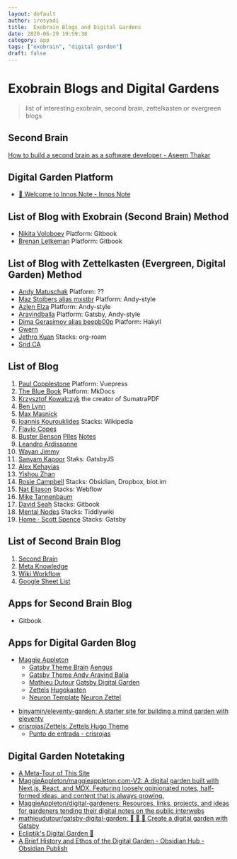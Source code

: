 ```yaml
---
layout: default
author: irosyadi
title:  Exobrain Blogs and Digital Gardens
date: 2020-06-29 19:59:38
category: app
tags: ["exobrain", "digital garden"]
draft: false
---
```


# Exobrain Blogs and Digital Gardens

> list of interesting exobrain, second brain, zettelkasten or evergreen blogs

## Second Brain
[How to build a second brain as a software developer - Aseem Thakar](https://aseemthakar.com/how-to-build-a-second-brain-as-a-software-developer/)

## Digital Garden Platform
- [🎉 Welcome to Innos Note - Innos Note](https://innos.io/space/c1259ea0-2879-b587-916a-766a58fe9441?ps=c1259ea0-2879-b587-916a-766a58fe9441)

## List of Blog with Exobrain (Second Brain) Method
- [Nikita Voloboev](https://wiki.nikitavoloboev.xyz) Platform: Gitbook
- [Brenan Letkeman](https://ltkmn.gitbook.io/brendex/) Platform: Gitbook

## List of Blog with Zettelkasten (Evergreen, Digital Garden) Method
- [Andy Matuschak](https://notes.andymatuschak.org/About_these_notes) Platform: ??
- [Maz Stoibers alias mxstbr](https://notes.mxstbr.com/) Platform: Andy-style
- [Azlen Elza](https://notes.azlen.me/) Platform: Andy-style
- [Aravindballa](https://notes.aravindballa.com/) Platform: Gatsby, Andy-style
- [Dima Gerasimov alias beepb00p](https://beepb00p.xyz/) Platform: Hakyll
- [Gwern](https://www.gwern.net/)
- [Jethro Kuan](https://braindump.jethro.dev/) Stacks: org-roam
- [Srid CA](https://www.srid.ca/356bec10.html)

## List of Blog 

1. [Paul Copplestone](https://paul.copplest.one/) Platform: Vuepress
2. [The Blue Book](https://lyz-code.github.io/blue-book/) Platform: MkDocs
8. [Krzysztof Kowalczyk](https://blog.kowalczyk.info/) the creator of SumatraPDF
9. [Ben Lynn](https://www-cs-students.stanford.edu/~blynn/)
11. [Max Masnick](https://maxmasnick.com/kb/)
12. [Ioannis Kourouklides](https://wiki.kourouklides.com/wiki/Main_Page) Stacks: Wikipedia
13. [Flavio Copes](https://flaviocopes.com/)
14. [Buster Benson](https://busterbenson.com/) [PIles](https://busterbenson.com/piles/) [Notes](https://notes.busterbenson.com/)
15. [Leandro Ardissonne](https://knowledge.lardissone.now.sh/)
16. [Wayan Jimmy](https://wayanjimmy-notebook.netlify.app/)
17. [Sanyam Kapoor](https://www.sanyamkapoor.com/) Staks: GatsbyJS
18. [Alex Kehayias](https://notes.alexkehayias.com/)
19. [Yishou Zhan](https://lastweek.io/)
20. [Rosie Campbell](https://rosiecampbell.me/) Stacks: Obsidian, Dropbox, blot.im
21. [Nat Eliason](https://www.nateliason.com/) Stacks: Webflow
22. [Mike Tannenbaum](https://mind.miketannenbaum.com/) 
23. [David Seah](https://davidseah.gitbook.io/davidseah/) Stacks: Gitbook
24. [Mental Nodes](https://www.mentalnodes.com/) Stacks: Tiddlywiki
25. [Home · Scott Spence](https://scottspence.com/) Stacks: Gatsby


## List of Second Brain Blog
1. [Second Brain](https://github.com/KasperZutterman/Second-Brain)
2. [Meta Knowledge](https://github.com/RichardLitt/meta-knowledge)
3. [Wiki Workflow](https://wiki.nikitavoloboev.xyz/other/wiki-workflow)
4. [Google Sheet List](https://docs.google.com/spreadsheets/d/1KtEjnuZEHxUmoiA37_MMM4OFyQcbwVUaLBFa12P8cnU/edit#gid=0)

## Apps for Second Brain Blog
- Gitbook

## Apps for Digital Garden Blog
- [Maggie Appleton](https://github.com/MaggieAppleton/digital-gardeners)
   - [Gatsby Theme Brain](https://github.com/aengusmcmillin/gatsby-theme-brain) [Aengus](https://aengusmcmillin.com/brain)
   - [Gatsby Theme Andy ](https://github.com/aravindballa/gatsby-theme-andy) [Aravind Balla](https://notes.aravindballa.com/)
   - [Mathieu Dutour](https://mathieudutour.github.io/gatsby-digital-garden/) [Gatsby Digital Garden](https://github.com/mathieudutour/gatsby-digital-garden/)
   - [Zettels](https://github.com/crisrojas/Zettels) [Hugokasten](https://hugokasten.netlify.app/features.html)
   - [Neuron Template](https://github.com/srid/neuron-template) [Neuron Zettel](https://neuron.zettel.page/)
* [binyamin/eleventy-garden: A starter site for building a mind garden with eleventy](https://github.com/binyamin/eleventy-garden)
* [crisrojas/Zettels: Zettels Hugo Theme](https://github.com/crisrojas/Zettels)
    * [Punto de entrada - crisrojas](https://www.crisrojas.com/notes/)
    
## Digital Garden Notetaking
* [A Meta-Tour of This Site](https://maggieappleton.com/metatour)
* [MaggieAppleton/maggieappleton.com-V2: A digital garden built with Next.js, React, and MDX. Featuring loosely opinionated notes, half-formed ideas, and content that is always growing.](https://github.com/MaggieAppleton/maggieappleton.com-V2)
* [MaggieAppleton/digital-gardeners: Resources, links, projects, and ideas for gardeners tending their digital notes on the public interwebs](https://github.com/MaggieAppleton/digital-gardeners)
* [mathieudutour/gatsby-digital-garden: 🌷 🌻 🌺 Create a digital garden with Gatsby](https://github.com/mathieudutour/gatsby-digital-garden/)
* [Ecliptik's Digital Garden 🌱](https://garden.ecliptik.com/)
* [A Brief History and Ethos of the Digital Garden - Obsidian Hub - Obsidian Publish](https://publish.obsidian.md/hub/05+-+Concepts/A+Brief+History+and+Ethos+of+the+Digital+Garden)